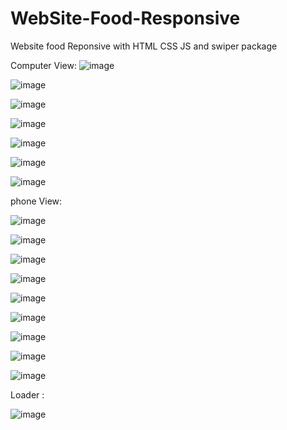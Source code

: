 # WebSite-Food-Responsive
Website food Reponsive with HTML CSS JS and swiper package

Computer View:
![image](https://github.com/WeoCor/WebSite-Food-Responsive/assets/147310409/aca5fa8f-cfcd-403b-a526-fe2bce428c64)

![image](https://github.com/WeoCor/WebSite-Food-Responsive/assets/147310409/210854a9-2a4a-48cb-90c5-d0d118a59c29)

![image](https://github.com/WeoCor/WebSite-Food-Responsive/assets/147310409/7587d972-5009-4de0-b3e9-5ad9f8f7ff89)

![image](https://github.com/WeoCor/WebSite-Food-Responsive/assets/147310409/fa57bed9-df52-47f1-9404-6cbba25111d9)

![image](https://github.com/WeoCor/WebSite-Food-Responsive/assets/147310409/ebe05fe4-8b43-47d8-ba26-eafc5340a424)

![image](https://github.com/WeoCor/WebSite-Food-Responsive/assets/147310409/01e1a263-9fc3-4392-9301-0fd4b67dd0d8)

![image](https://github.com/WeoCor/WebSite-Food-Responsive/assets/147310409/8eadd546-4a22-4d07-b305-1258308d3e30)

phone View:

![image](https://github.com/WeoCor/WebSite-Food-Responsive/assets/147310409/d89057b1-8829-4585-85ea-2f1e6d4f1c62)

![image](https://github.com/WeoCor/WebSite-Food-Responsive/assets/147310409/016bf97b-b01e-43ac-bcda-88fa1ffd0c2d)

![image](https://github.com/WeoCor/WebSite-Food-Responsive/assets/147310409/1aec4628-23a3-401e-b108-2d589eae88a2)

![image](https://github.com/WeoCor/WebSite-Food-Responsive/assets/147310409/4e7693ee-50ec-4612-ad2d-8a3f02b601da)

![image](https://github.com/WeoCor/WebSite-Food-Responsive/assets/147310409/8aefb7f7-b91d-4973-9b8f-8115aab6803a)

![image](https://github.com/WeoCor/WebSite-Food-Responsive/assets/147310409/efbfe23d-f31c-4726-ae14-e5c6f3109c6f)

![image](https://github.com/WeoCor/WebSite-Food-Responsive/assets/147310409/7f24fbc4-df03-4096-815c-19a04ab97d60)

![image](https://github.com/WeoCor/WebSite-Food-Responsive/assets/147310409/be3af291-9193-43dd-b322-104f7bcc743f)

![image](https://github.com/WeoCor/WebSite-Food-Responsive/assets/147310409/8dc9a2d0-eb7d-4080-afb2-23a6cf1d69b2)

Loader :

![image](https://github.com/WeoCor/WebSite-Food-Responsive/assets/147310409/b0fb5eb8-09ed-4d94-80a2-dee67d6eae15)




